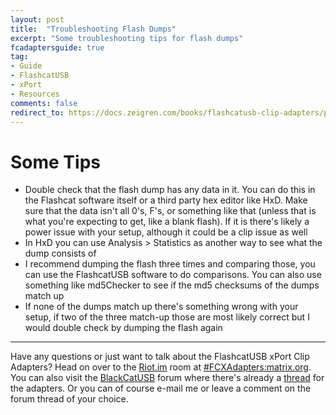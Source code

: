 ```yaml
---
layout: post
title:  "Troubleshooting Flash Dumps"
excerpt: "Some troubleshooting tips for flash dumps"
fcadaptersguide: true
tag:
- Guide
- FlashcatUSB
- xPort
- Resources
comments: false
redirect_to: https://docs.zeigren.com/books/flashcatusb-clip-adapters/page/troubleshooting
---
```

# Some Tips

* Double check that the flash dump has any data in it. You can do this in the Flashcat software itself or a third party hex editor like HxD. Make sure that the data isn't all 0's, F's, or something like that (unless that is what you're expecting to get, like a blank flash). If it is there's likely a power issue with your setup, although it could be a clip issue as well
* In HxD you can use Analysis > Statistics as another way to see what the dump consists of
* I recommend dumping the flash three times and comparing those, you can use the FlashcatUSB software to do comparisons. You can also use something like md5Checker to see if the md5 checksums of the dumps match up
* If none of the dumps match up there's something wrong with your setup, if two of the three match-up those are most likely correct but I would double check by dumping the flash again

---

Have any questions or just want to talk about the FlashcatUSB xPort Clip Adapters? Head on over to the [Riot.im](https://riot.im) room at [#FCXAdapters:matrix.org](https://riot.im/app/#/room/#FCXAdapters:matrix.org). You can also visit the [BlackCatUSB](https://www.blackcatusb.net/index.php) forum where there's already a [thread](https://www.blackcatusb.net/index.php?threads/tsop56-48-nor-nand-clip-adapters-for-the-flashcatusb-xport.493/) for the adapters. Or you can of course e-mail me or leave a comment on the forum thread of your choice.
